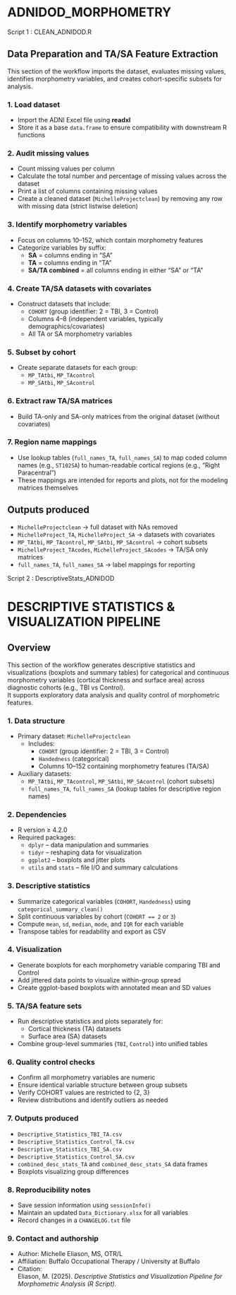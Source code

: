 # ADNIDOD_MORPHOMETRY

Script 1 : CLEAN_ADNIDOD.R

## Data Preparation and TA/SA Feature Extraction

This section of the workflow imports the dataset, evaluates missing values, identifies morphometry variables, and creates cohort-specific subsets for analysis.

### 1. Load dataset
- Import the ADNI Excel file using **readxl**  
- Store it as a base `data.frame` to ensure compatibility with downstream R functions  

### 2. Audit missing values
- Count missing values per column  
- Calculate the total number and percentage of missing values across the dataset  
- Print a list of columns containing missing values  
- Create a cleaned dataset (`MichelleProjectclean`) by removing any row with missing data (strict listwise deletion)  

### 3. Identify morphometry variables
- Focus on columns 10–152, which contain morphometry features  
- Categorize variables by suffix:  
  - **SA** = columns ending in “SA”  
  - **TA** = columns ending in “TA”  
  - **SA/TA combined** = all columns ending in either “SA” or “TA”  

### 4. Create TA/SA datasets with covariates
- Construct datasets that include:  
  - `COHORT` (group identifier: 2 = TBI, 3 = Control)  
  - Columns 4–8 (independent variables, typically demographics/covariates)  
  - All TA or SA morphometry variables  

### 5. Subset by cohort
- Create separate datasets for each group:  
  - `MP_TAtbi`, `MP_TAcontrol`  
  - `MP_SAtbi`, `MP_SAcontrol`  

### 6. Extract raw TA/SA matrices
- Build TA-only and SA-only matrices from the original dataset (without covariates)  

### 7. Region name mappings
- Use lookup tables (`full_names_TA`, `full_names_SA`) to map coded column names (e.g., `ST102SA`) to human-readable cortical regions (e.g., “Right Paracentral”)  
- These mappings are intended for reports and plots, not for the modeling matrices themselves  

## Outputs produced
- `MichelleProjectclean` → full dataset with NAs removed  
- `MichelleProject_TA`, `MichelleProject_SA` → datasets with covariates  
- `MP_TAtbi`, `MP_TAcontrol`, `MP_SAtbi`, `MP_SAcontrol` → cohort subsets  
- `MichelleProject_TAcodes`, `MichelleProject_SAcodes` → TA/SA only matrices  
- `full_names_TA`, `full_names_SA` → label mappings for reporting

Script 2 : DescriptiveStats_ADNIDOD

# DESCRIPTIVE STATISTICS & VISUALIZATION PIPELINE

## Overview
This section of the workflow generates descriptive statistics and visualizations 
(boxplots and summary tables) for categorical and continuous morphometry variables 
(cortical thickness and surface area) across diagnostic cohorts (e.g., TBI vs Control).  
It supports exploratory data analysis and quality control of morphometric features.

### 1. Data structure
- Primary dataset: `MichelleProjectclean`  
  - Includes:
    - `COHORT` (group identifier: 2 = TBI, 3 = Control)
    - `Handedness` (categorical)
    - Columns 10–152 containing morphometry features (TA/SA)
- Auxiliary datasets:
  - `MP_TAtbi`, `MP_TAcontrol`, `MP_SAtbi`, `MP_SAcontrol` (cohort subsets)
  - `full_names_TA`, `full_names_SA` (lookup tables for descriptive region names)

### 2. Dependencies
- R version ≥ 4.2.0  
- Required packages:
  - `dplyr` – data manipulation and summaries  
  - `tidyr` – reshaping data for visualization  
  - `ggplot2` – boxplots and jitter plots  
  - `utils` and `stats` – file I/O and summary calculations  

### 3. Descriptive statistics
- Summarize categorical variables (`COHORT`, `Handedness`) using `categorical_summary_clean()`  
- Split continuous variables by cohort (`COHORT == 2` or `3`)  
- Compute `mean`, `sd`, `median`, `mode`, and `IQR` for each variable  
- Transpose tables for readability and export as CSV  

### 4. Visualization
- Generate boxplots for each morphometry variable comparing TBI and Control  
- Add jittered data points to visualize within-group spread  
- Create ggplot-based boxplots with annotated mean and SD values  

### 5. TA/SA feature sets
- Run descriptive statistics and plots separately for:
  - Cortical thickness (TA) datasets  
  - Surface area (SA) datasets  
- Combine group-level summaries (`TBI`, `Control`) into unified tables  

### 6. Quality control checks
- Confirm all morphometry variables are numeric  
- Ensure identical variable structure between group subsets  
- Verify COHORT values are restricted to {2, 3}  
- Review distributions and identify outliers as needed  

### 7. Outputs produced
- `Descriptive_Statistics_TBI_TA.csv`  
- `Descriptive_Statistics_Control_TA.csv`  
- `Descriptive_Statistics_TBI_SA.csv`  
- `Descriptive_Statistics_Control_SA.csv`  
- `combined_desc_stats_TA` and `combined_desc_stats_SA` data frames  
- Boxplots visualizing group differences  

### 8. Reproducibility notes
- Save session information using `sessionInfo()`  
- Maintain an updated `Data_Dictionary.xlsx` for all variables  
- Record changes in a `CHANGELOG.txt` file  

### 9. Contact and authorship
- Author: Michelle Eliason, MS, OTR/L  
- Affiliation: Buffalo Occupational Therapy / University at Buffalo  
- Citation:  
  Eliason, M. (2025). *Descriptive Statistics and Visualization Pipeline for Morphometric Analysis (R Script).* 

